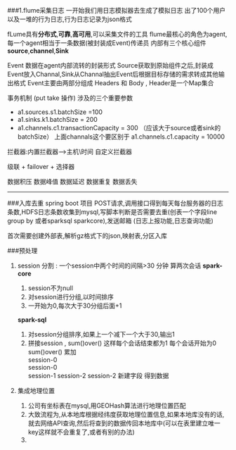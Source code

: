 ###1.flume采集日志
一开始我们用日志模拟器去生成了模拟日志 出了100个用户以及一堆的行为日志,行为日志记录为json格式
   

fLume具有**分布式**,**可靠**,**高可用**,可以采集文件的工具
flume最核心的角色为agent,每一个agent相当于一条数据(被封装成Event)传递员
内部有三个核心组件 **source**,**channel**,**Sink**

Event 数据在agent内部流转的封装形式 Source获取到原始组件之后,封装成Event放入Channal,Sink从Channal抽出Event后根据目标存储的需求转成其他输出格式
Event主要由两部分组成 Headers 和 Body , Header是一个Map集合 


事务机制 (put take 操作) 涉及的三个重要参数
- a1.sources.s1.batchSize =100 
- a1.sinks.k1.batchSize = 200  
- a1.channels.c1.transactionCapacity = 300 （应该大于source或者sink的batchSize）
上面channals这个要区别于  a1.channels.c1.capacity = 10000 

拦截器:内置拦截器-->主机\时间
自定义拦截器

级联 + failover + 选择器  

数据积压   数据峰值  数据延迟  数据重复  数据丢失

---

###入库去重 
spring boot 项目
POST请求,调用接口得到每天每台服务器的日志条数,HDFS日志条数收集到mysql,写脚本判断是否需要去重(创表一个字段line group by 或者sparksql sparkcore),发送邮箱 (日志上报功能,日志查询功能)

首次需要创建外部表,解析gz格式下的json,映射表,分区入库


###预处理
1. session 分割 : 一个session中两个时间的间隔>30 分钟 算两次会话
    **spark-core**
   1. session不为null
   2. 对session进行分组,以时间排序
   3. 一开始为0,每次大于30分组后面+1


    **spark-sql**
   1. 对session分组排序,如果上一个减下一个大于30,输出1
   2. 拼接session , sum()over()  这样每个会话结束都为1 每个会话开始为0 sum()over() 累加  
    session-0  
    session-0  
    session-1
    session-2
    session-2
    新建字段 得到数据

2. 集成地理位置
   1. 公司有坐标表在mysql,用GEOHash算法进行地理位置匹配
   2. 大致流程为,从本地库根据经纬度获取地理位置信息,如果本地库没有的话,就去网络API查询,然后将查到的数据传回本地库中(可以在表里建立唯一key这样就不会重复了,或者有别的办法)
   3. 

